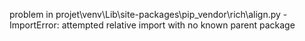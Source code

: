 problem in projet\venv\Lib\site-packages\pip\_vendor\rich\align.py - ImportError: attempted relative import with no known parent package
